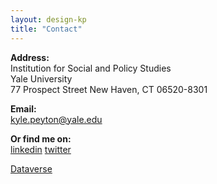 ```yaml
---
layout: design-kp
title: "Contact"
---
```


**Address:**  
Institution for Social and Policy Studies  
Yale University  
77 Prospect Street
New Haven, CT 06520-8301

**Email:**  
kyle.peyton@yale.edu  

**Or find me on:**  
[linkedin](https://www.linkedin.com/in/kyle-peyton-324790125)
[twitter](https://twitter.com/peyton_k)
<!-- [Google Scholar](https://scholar.google.com/citations?user=Hccq-KMAAAAJ&hl=en){:target="_blank"} --> 
[Dataverse](https://dataverse.harvard.edu/dataverse.xhtml?alias=kpeyton)
